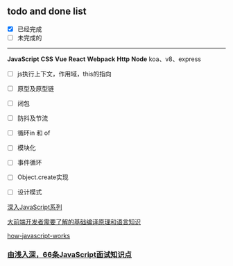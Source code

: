 ## todo and done list

- [x] 已经完成
- [ ] 未完成的

----

**JavaScript**
**CSS**
**Vue**
**React**
**Webpack**
**Http**
**Node**
    koa、v8、express

- [ ] js执行上下文，作用域，this的指向
- [ ] 原型及原型链
- [ ] 闭包
- [ ] 防抖及节流
- [ ] 循环in 和 of
- [ ] 模块化
- [ ] 事件循环
- [ ] Object.create实现
- [ ] 设计模式


[深入JavaScript系列](https://github.com/mqyqingfeng/Blog)

[大前端开发者需要了解的基础编译原理和语言知识](http://fullstack.blog/2017/06/24/%E5%A4%A7%E5%89%8D%E7%AB%AF%E5%BC%80%E5%8F%91%E8%80%85%E9%9C%80%E8%A6%81%E4%BA%86%E8%A7%A3%E7%9A%84%E5%9F%BA%E7%A1%80%E7%BC%96%E8%AF%91%E5%8E%9F%E7%90%86%E5%92%8C%E8%AF%AD%E8%A8%80%E7%9F%A5%E8%AF%86/)

[how-javascript-works](https://github.com/Troland/how-javascript-works)

### [由浅入深，66条JavaScript面试知识点](https://juejin.cn/post/6844904200917221389)
